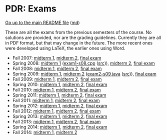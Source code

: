 PDR: Exams
==========

[Go up to the main README file](../README.html) ([md](../README.md))

These are all the exams from the previous semesters of the course.  No solutions are provided, nor are the grading guidelines.  Currently they are all in PDF format, but that may change in the future.  The more recent ones were developed using LaTeX, the earlier ones using Word.

- Fall 2007: [midterm 1](exam1-f07.pdf), [midterm 2](exam2-f07.pdf), [final exam](final-f07.pdf)
- Spring 2008: [midterm 1](exam1-s08.pdf) ([exam1-s08.cpp](exam1-s08.cpp.html) ([src](exam1-s08.cpp))), [midterm 2](exam2-s08.pdf), [final exam](final-s08.pdf)
- Fall 2008: [midterm 1](exam1-f08.pdf), [midterm 2](exam2-f08.pdf), [final exam](final-f08.pdf)
- Spring 2009: [midterm 1](exam1-s09.pdf), [midterm 2](exam2-s09.pdf) ([exam2-s09.java](exam2-s09.java.html) ([src](exam2-s09.java))), [final exam](final-s09.pdf)
- Fall 2009: [midterm 1](exam1-f09.pdf), [midterm 2](exam2-f09.pdf), [final exam](final-f09.pdf)
- Spring 2010: [midterm 1](exam1-s10.pdf), [midterm 2](exam2-s10.pdf), [final exam](final-s10.pdf)
- Fall 2010: [midterm 1](exam1-f10.pdf), [midterm 2](exam2-f10.pdf), [final exam](final-f10.pdf)
- Spring 2011: [midterm 1](exam1-s11.pdf), [midterm 2](exam2-s11.pdf), [final exam](final-s11.pdf)
- Fall 2011: [midterm 1](exam1-f11.pdf), [midterm 2](exam2-f11.pdf), [final exam](final-f11.pdf)
- Spring 2012: [midterm 1](exam1-s12.pdf), [midterm 2](exam2-s12.pdf), [final exam](final-s12.pdf)
- Fall 2012: [midterm 1](exam1-f12.pdf), [midterm 2](exam2-f12.pdf), [final exam](final-f12.pdf)
- Spring 2013: [midterm 1](exam1-s13.pdf), [midterm 2](exam2-s13.pdf), [final exam](final-s13.pdf)
- Fall 2013: [midterm 1](exam1-f13.pdf), [midterm 2](exam2-f13.pdf), [final exam](final-f13.pdf)
- Spring 2014: [midterm 1](exam1-s14.pdf), [midterm 2](exam2-s14.pdf), [final exam](final-s14.pdf)
- Fall 2014: [midterm 1](exam1-f14.pdf), [midterm 2](exam2-f14.pdf)
